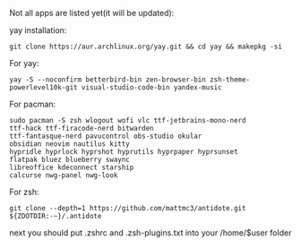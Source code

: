 Not all apps are listed yet(it will be updated):

yay installation:
```
git clone https://aur.archlinux.org/yay.git && cd yay && makepkg -si
```

For yay:
```
yay -S --noconfirm betterbird-bin zen-browser-bin zsh-theme-powerlevel10k-git visual-studio-code-bin yandex-music
```

For pacman:
```
sudo pacman -S zsh wlogout wofi vlc ttf-jetbrains-mono-nerd 
ttf-hack ttf-firacode-nerd bitwarden
ttf-fantasque-nerd pavucontrol obs-studio okular
obsidian neovim nautilus kitty
hypridle hyprlock hyprshot hyprutils hyprpaper hyprsunset
flatpak bluez blueberry swaync
libreoffice kdeconnect starship
calcurse nwg-panel nwg-look
```
For zsh:
```
git clone --depth=1 https://github.com/mattmc3/antidote.git ${ZDOTDIR:-~}/.antidote
```
next you should put .zshrc and .zsh-plugins.txt into your /home/$user folder
